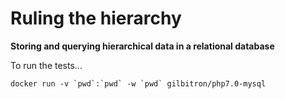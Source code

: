 # Ruling the hierarchy
**Storing and querying hierarchical data in a relational database**

To run the tests...
```
docker run -v `pwd`:`pwd` -w `pwd` gilbitron/php7.0-mysql
```
